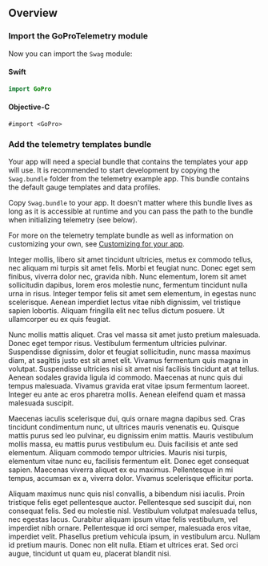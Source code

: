 ## Overview


### Import the GoProTelemetry module

Now you can import the `Swag` module:

#### Swift
```swift
import GoPro
```

#### Objective-C
```objc
#import <GoPro>
```

### Add the telemetry templates bundle

Your app will need a special bundle that contains the templates your app will use. It is recommended to start development by copying the `Swag.bundle` folder from the telemetry example app. This bundle contains the default gauge templates and data profiles.

Copy `Swag.bundle` to your app. It doesn't matter where this bundle lives as long as it is accessible at runtime and you can pass the path to the bundle when initializing telemetry (see below).

For more on the telemetry template bundle as well as information on customizing your own, see [Customizing for your app](customize.html).


Integer mollis, libero sit amet tincidunt ultricies, metus ex commodo tellus, nec aliquam mi turpis sit amet felis. Morbi et feugiat nunc. Donec eget sem finibus, viverra dolor nec, gravida nibh. Nunc elementum, lorem sit amet sollicitudin dapibus, lorem eros molestie nunc, fermentum tincidunt nulla urna in risus. Integer tempor felis sit amet sem elementum, in egestas nunc scelerisque. Aenean imperdiet lectus vitae nibh dignissim, vel tristique sapien lobortis. Aliquam fringilla elit nec tellus dictum posuere. Ut ullamcorper eu ex quis feugiat.

Nunc mollis mattis aliquet. Cras vel massa sit amet justo pretium malesuada. Donec eget tempor risus. Vestibulum fermentum ultricies pulvinar. Suspendisse dignissim, dolor et feugiat sollicitudin, nunc massa maximus diam, at sagittis justo est sit amet elit. Vivamus fermentum quis magna in volutpat. Suspendisse ultricies nisi sit amet nisi facilisis tincidunt at at tellus. Aenean sodales gravida ligula id commodo. Maecenas at nunc quis dui tempus malesuada. Vivamus gravida erat vitae ipsum fermentum laoreet. Integer eu ante ac eros pharetra mollis. Aenean eleifend quam et massa malesuada suscipit.

Maecenas iaculis scelerisque dui, quis ornare magna dapibus sed. Cras tincidunt condimentum nunc, ut ultrices mauris venenatis eu. Quisque mattis purus sed leo pulvinar, eu dignissim enim mattis. Mauris vestibulum mollis massa, eu mattis purus vestibulum eu. Duis facilisis et ante sed elementum. Aliquam commodo tempor ultricies. Mauris nisi turpis, elementum vitae nunc eu, facilisis fermentum elit. Donec eget consequat sapien. Maecenas viverra aliquet ex eu maximus. Pellentesque in mi tempus, accumsan ex a, viverra dolor. Vivamus scelerisque efficitur porta.

Aliquam maximus nunc quis nisl convallis, a bibendum nisi iaculis. Proin tristique felis eget pellentesque auctor. Pellentesque sed suscipit dui, non consequat felis. Sed eu molestie nisl. Vestibulum volutpat malesuada tellus, nec egestas lacus. Curabitur aliquam ipsum vitae felis vestibulum, vel imperdiet nibh ornare. Pellentesque id orci semper, malesuada eros vitae, imperdiet velit. Phasellus pretium vehicula ipsum, in vestibulum arcu. Nullam id pretium mauris. Donec non elit nulla. Etiam et ultrices erat. Sed orci augue, tincidunt ut quam eu, placerat blandit nisi.